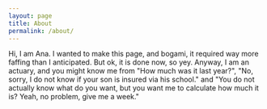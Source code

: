 ```yaml
---
layout: page
title: About
permalink: /about/
---
```


Hi, I am Ana. I wanted to make this page, and bogami, it required way more faffing than I anticipated. But ok, it is done now, so yey. Anyway, I am an actuary, and you might know me from "How much was it last year?", "No, sorry, I do not know if your son is insured via his school." and "You do not actually know what do you want, but you want me to calculate how much it is? Yeah, no problem, give me a week." 
